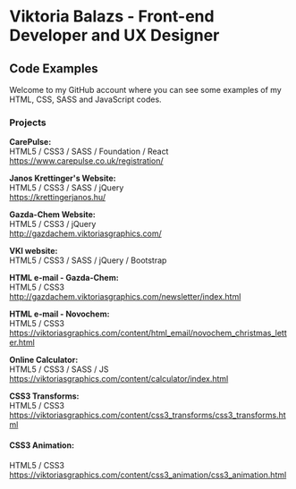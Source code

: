# Viktoria Balazs - Front-end Developer and UX Designer
## Code Examples
Welcome to my GitHub account where you can see some examples of my HTML, CSS, SASS and JavaScript codes.
### Projects

**CarePulse:**<br/>
HTML5 / CSS3 / SASS / Foundation / React<br/>
https://www.carepulse.co.uk/registration/

**Janos Krettinger's Website:**<br/>
HTML5 / CSS3 / SASS / jQuery<br/>
https://krettingerjanos.hu/

**Gazda-Chem Website:**<br/>
HTML5 / CSS3 / jQuery<br/>
http://gazdachem.viktoriasgraphics.com/

**VKI website:**<br/>
HTML5 / CSS3 / SASS / jQuery / Bootstrap<br/>

**HTML e-mail - Gazda-Chem:**<br/>
HTML5 / CSS3<br/>
http://gazdachem.viktoriasgraphics.com/newsletter/index.html

**HTML e-mail - Novochem:**<br/>
HTML5 / CSS3<br/>
https://viktoriasgraphics.com/content/html_email/novochem_christmas_letter.html

**Online Calculator:**<br/>
HTML5 / CSS3 / SASS / JS<br/>
https://viktoriasgraphics.com/content/calculator/index.html

**CSS3 Transforms:**<br/>
HTML5 / CSS3<br/>
https://viktoriasgraphics.com/content/css3_transforms/css3_transforms.html

#### CSS3 Animation:<br/>
HTML5 / CSS3<br/>
https://viktoriasgraphics.com/content/css3_animation/css3_animation.html
